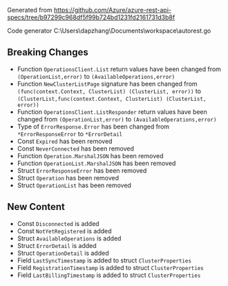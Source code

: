 
Generated from https://github.com/Azure/azure-rest-api-specs/tree/b97299c968df5f99b724bd1231fd2161731d3b8f

Code generator C:\Users\dapzhang\Documents\workspace\autorest.go

## Breaking Changes

- Function `OperationsClient.List` return values have been changed from `(OperationList,error)` to `(AvailableOperations,error)`
- Function `NewClusterListPage` signature has been changed from `(func(context.Context, ClusterList) (ClusterList, error))` to `(ClusterList,func(context.Context, ClusterList) (ClusterList, error))`
- Function `OperationsClient.ListResponder` return values have been changed from `(OperationList,error)` to `(AvailableOperations,error)`
- Type of `ErrorResponse.Error` has been changed from `*ErrorResponseError` to `*ErrorDetail`
- Const `Expired` has been removed
- Const `NeverConnected` has been removed
- Function `Operation.MarshalJSON` has been removed
- Function `OperationList.MarshalJSON` has been removed
- Struct `ErrorResponseError` has been removed
- Struct `Operation` has been removed
- Struct `OperationList` has been removed

## New Content

- Const `Disconnected` is added
- Const `NotYetRegistered` is added
- Struct `AvailableOperations` is added
- Struct `ErrorDetail` is added
- Struct `OperationDetail` is added
- Field `LastSyncTimestamp` is added to struct `ClusterProperties`
- Field `RegistrationTimestamp` is added to struct `ClusterProperties`
- Field `LastBillingTimestamp` is added to struct `ClusterProperties`


